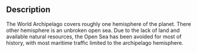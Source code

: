 ## Description

The World Archipelago covers roughly one hemisphere of the planet. There other hemisphere is an unbroken open sea. Due to the lack of land and available natural resources, the Open Sea has been avoided for most of history, with most maritime traffic limited to the archipelago hemisphere. 